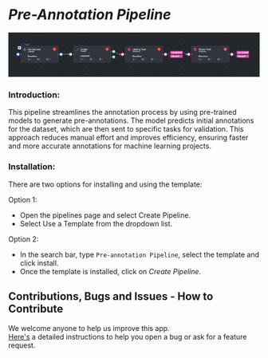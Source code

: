 # *Pre-Annotation Pipeline*

<img src="assets/model-pre-annotation-pipeline.png" alt="Image of the pipeline">


### Introduction:

This pipeline streamlines the annotation process by using pre-trained models to generate pre-annotations. 
The model predicts initial annotations for the dataset, which are then sent to specific tasks for validation. 
This approach reduces manual effort and improves efficiency, ensuring faster and more accurate annotations for machine learning projects.


### Installation:

There are two options for installing and using the template:

Option 1:

* Open the pipelines page and select Create Pipeline.
* Select Use a Template from the dropdown list.


Option 2:

* In the search bar, type `Pre-annotation Pipeline`, select the template and click install.
* Once the template is installed, click on *Create Pipeline*.


## Contributions, Bugs and Issues - How to Contribute

We welcome anyone to help us improve this app.  
[Here's](../../CONTRIBUTING.md) a detailed instructions to help you open a bug or ask for a feature request.